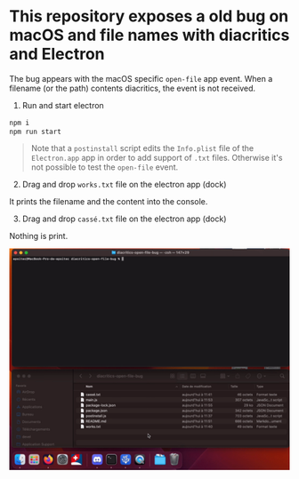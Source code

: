 # This repository exposes a old bug on macOS and file names with diacritics and Electron

The bug appears with the macOS specific `open-file` app event. When a filename (or the path) contents diacritics, the event is not received.

1. Run and start electron

```
npm i
npm run start
```

> Note that a `postinstall` script edits the `Info.plist` file of the `Electron.app` app in order to add support of `.txt` files. Otherwise it's not possible to test the `open-file` event.

2. Drag and drop `works.txt` file on the electron app (dock)

It prints the filename and the content into the console.

3. Drag and drop `cassé.txt` file on the electron app (dock)

Nothing is print.

![](demo.gif)
